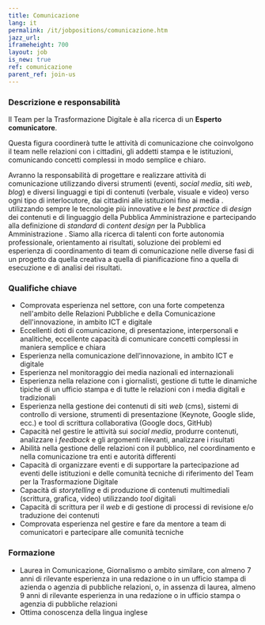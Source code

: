 ```yaml
---
title: Comunicazione
lang: it
permalink: /it/jobpositions/comunicazione.htm
jazz_url: 
iframeheight: 700
layout: job
is_new: true
ref: comunicazione
parent_ref: join-us
---
```


### Descrizione e responsabilità
Il Team per la Trasformazione Digitale è alla ricerca di un **Esperto comunicatore**.

Questa figura coordinerà tutte le attività di comunicazione che coinvolgono il team nelle relazioni con i cittadini, gli addetti stampa e le istituzioni, comunicando concetti complessi in modo semplice e chiaro.

Avranno la responsabilità di progettare e realizzare attività di comunicazione utilizzando diversi strumenti (eventi, *social media*, siti *web*, *blog*) e diversi linguaggi e tipi di contenuti (verbale, visuale e video) verso ogni tipo di interlocutore, dai cittadini alle istituzioni fino ai media . utilizzando sempre le tecnologie più innovative e le *best practice* di *design* dei contenuti e di linguaggio della Pubblica Amministrazione e partecipando alla definizione di *standard* di *content design* per la Pubblica Amministrazione . 
Siamo alla ricerca di talenti con forte autonomia professionale, orientamento ai risultati, soluzione dei problemi ed esperienza di coordinamento di team di comunicazione nelle diverse fasi di un progetto da quella creativa a quella di pianificazione fino a quella di esecuzione e di analisi dei risultati.


### Qualifiche chiave
- Comprovata esperienza nel settore, con una forte competenza nell'ambito delle Relazioni Pubbliche e della Comunicazione dell'innovazione, in ambito ICT e digitale
- Eccellenti doti di comunicazione, di presentazione, interpersonali e analitiche, eccellente capacità di comunicare concetti complessi in maniera semplice e chiara
- Esperienza nella comunicazione dell’innovazione, in ambito ICT e digitale
- Esperienza nel monitoraggio dei media nazionali ed internazionali
- Esperienza nella relazione con i giornalisti, gestione di tutte le dinamiche tipiche di un ufficio stampa e di tutte le relazioni con i media digitali e tradizionali
- Esperienza nella gestione dei contenuti di siti *web* (cms), sistemi di controllo di versione, strumenti di presentazione (Keynote, Google slide, ecc.) e tool di scrittura collaborativa (Google docs, GitHub)
- Capacità nel gestire le attività sui *social media*, produrre contenuti, analizzare i *feedback* e gli argomenti rilevanti, analizzare i risultati 
- Abilità nella gestione delle relazioni con il pubblico, nel coordinamento e nella comunicazione tra enti e autorità differenti
- Capacità di organizzare eventi e di supportare la partecipazione ad eventi delle istituzioni e delle comunità tecniche di riferimento del Team per la Trasformazione Digitale 
- Capacità di *storytelling* e di produzione di contenuti multimediali (scrittura, grafica, video) utilizzando *tool* digitali
- Capacità di scrittura per il *web* e di gestione di processi di revisione e/o traduzione dei contenuti
- Comprovata esperienza nel gestire e fare da mentore a team di comunicatori e partecipare alle comunità tecniche


### Formazione
- Laurea in Comunicazione, Giornalismo o ambito similare, con almeno 7 anni di rilevante esperienza in una redazione o in un ufficio stampa di azienda o agenzia di pubbliche relazioni, o, in assenza di laurea, almeno 9 anni di rilevante esperienza in una redazione o in ufficio stampa o agenzia di pubbliche relazioni 
- Ottima conoscenza della lingua inglese
